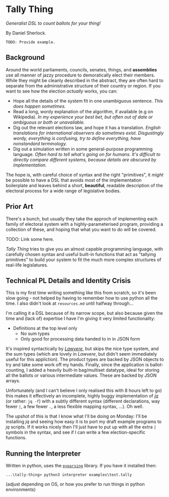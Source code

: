Tally Thing
===========

*Generalist DSL to count ballots for your thing!*

By Daniel Sherlock.

```
TODO: Provide example.
```

Background
----------

Around the world parliaments, councils, senates, things, and **assemblies**
use all manner of jazzy procedure to demoratically elect their members.
While they might be cleanly described in the abstract, they are often
hard to separate from the administrative structure of their country or region.
If you want to see how the election *actually* works, you can:

+ Hope all the details of the system fit in one unambiguous sentence.
  *This does happen sometimes.*
+ Read a long, wordy explanation of the algorithm, if available (e.g on Wikipedia).
  *In my experience your best bet, but often out of date or ambiguous or both or unavailable.*
+ Dig out the relevant elections law, and hope it has a translation.
  *English translations for international observers do sometimes exist.*
	*Disgustingly wordy, everything is confusing, try to define everything, have nonstandard terminology.*
+ Dig out a simulation written in some general-purpose programming language.
  *Often hard to tell what's going on for humans.*
	*It's difficult to directly compare different systems, because details are obscured by implementation.*
	
The hope is, with careful choice of syntax and the right "primitives",
it *might* be possible to have a DSL that avoids most of the implementation
boilerplate and leaves behind a short, **beautiful**, readable description
of the electoral process for a wide range of legislative bodies.

Prior Art
---------

There's a bunch, but usually they take the approch of implementing each family
of electoral system with a highly-parameterised program, providing a collection
of these, and hoping that what you want to do will be covered.

TODO: Link some here.

*Tally Thing* tries to give you an almost capable programming language,
with carefully chosen syntax and useful built-in functions
that act as "tallying primitives" to build your system to fit the
much more complex structures of real-life legislatures.

Technical PL Details and Identity Crisis
----------------------------------------

This is my first time writing something like this from scratch, so it's been
slow going - not helped by having to remember how to use python all the time.
I also didn't look at `resources.md` until halfway through...

I'm calling it a DSL because of its narrow scope,
but also because given the time and (lack of) expertise I have
I'm giving it very limited functionality:

  + Definitions at the top level only
	+ No sum types
	+ Only good for processing data handed to in in JSON form

It's inspired syntactically by
[_Lawvere_](https://github.com/jameshaydon/lawvere), but skips the nice type
system, and the sum types (which are lovely in _Lawvere_, but didn't seem
immediately useful for this appliction). The product types are backed by JSON
objects to try and take some work off my hands. Finally, since the application
is ballot-counting, I added a heavily built-in bag/multiset datatype, ideal for
storing all the ballots or various intermediate values. These are backed by
JSON arrays.

Unfortunately (and I can't believe I only realised this with 8 hours left to go)
this makes it effectively an incomplete, highly buggy implementation of
[_jq_](https://stedolan.github.io/jq/) (or rather: `jq -f`) with a subtly
different syntax (different declarations, way fewer `|`, a few fewer `.`,
a less flexible mapping syntax, ...). Oh well.

The upshot of this is that I know what I'll be doing on Monday:
I'll be installing _jq_ and seeing how easy it is to port my draft example
programs to _jq_ scripts. If it works nicely then I'll just have to put up with
all the extra `|` symbols in the syntax, and see if I can write a few
election-specific functions.

Running the Interpreter
-----------------------

Written in python, uses the [`pyparsing`](https://pypi.org/project/pyparsing/)
library. If you have it installed then:

```
...\tally-thing> python3 interpreter examples\test.tally
```

(adjust depending on OS, or how you prefer to run things in python environments)
